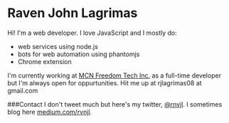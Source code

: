 Raven John Lagrimas
=====

Hi! I'm a web developer. I love JavaScript and I mostly do: 
- web services using node.js
- bots for web automation using phantomjs
- Chrome extension

I'm currently working at [MCN Freedom Tech Inc.](https://www.freedom.tm) as a full-time developer but I'm always open for oppurtunities. Hit me up at rjlagrimas08 at gmail.com

###Contact
I don't tweet much but here's my twitter, [@rnvjl](http://twitter.com/rvnjl). I sometimes blog here [medium.com/rvnjl](https://medium.com/rvnjl).
